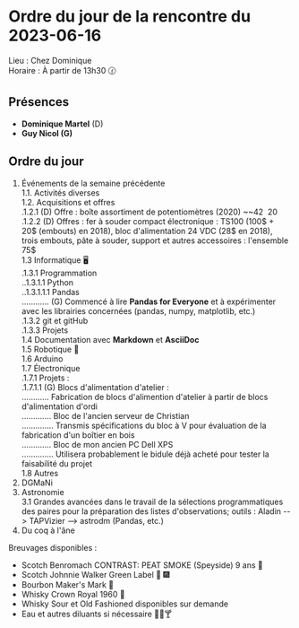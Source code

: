 # Ordre du jour de la rencontre du 2023-06-16

Lieu :    Chez Dominique  
Horaire : À partir de 13h30 🕜  
## Présences
* **Dominique Martel** (D)  
* **Guy Nicol (G)**  

## Ordre du jour
1. Événements de la semaine précédente  
 1.1.  Activités diverses  
 1.2.  Acquisitions et offres  
 .1.2.1 (D) Offre : boîte assortiment de potentiomètres (2020) ~~42$~~ 20$  
 .1.2.2 (D) Offres : fer à souder compact électronique : TS100 (100$ + 20$ (embouts) en 2018), bloc d'alimentation 24 VDC (28$ en 2018), trois embouts, pâte à souder, support et autres accessoires : l'ensemble 75$  
 1.3 Informatique 🖥  
.1.3.1 Programmation  
..1.3.1.1 Python  
..1.3.1.1.1 Pandas  
............ (G) Commencé à lire **Pandas for Everyone** et à expérimenter avec les librairies concernées (pandas, numpy, matplotlib, etc.)  
.1.3.2 git et gitHub  
.1.3.3 Projets  
1.4 Documentation avec **Markdown** et **AsciiDoc**  
1.5 Robotique 🤖  
1.6 Arduino  
1.7 Électronique  
.1.7.1 Projets :  
.1.7.1.1 (G) Blocs d'alimentation d'atelier :  
............   Fabrication de blocs d'alimention d'atelier à partir de blocs d'alimentation d'ordi  
.............   Bloc de l'ancien serveur de Christian  
..............    Transmis spécifications du bloc à V pour évaluation de la fabrication d'un boîtier en bois  
.............   Bloc de mon ancien PC Dell XPS  
..............    Utilisera probablement le bidule déjà acheté pour tester la faisabilité du projet  
1.8 Autres  
2. DGMaNi  
3. Astronomie  
3.1 Grandes avancées dans le travail de la sélections programmatiques des paires pour la préparation des listes d'observations; outils : Aladin --> TAPVizier --> astrodm (Pandas, etc.)  
5. Du coq à l'âne    


Breuvages disponibles :
 * Scotch Benromach CONTRAST: PEAT SMOKE (Speyside) 9 ans 🥃 
 * Scotch Johnnie Walker Green Label 🥃 🎆 
 * Bourbon Maker's Mark 🥃 
 * Whisky Crown Royal 1960 🥃 
 * Whisky Sour et Old Fashioned disponibles sur demande  
 * Eau et autres diluants si nécessaire 🍶🍺🍸  
  
  
